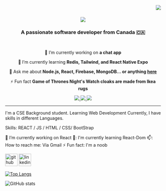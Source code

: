<img align="right" src="https://visitor-badge.laobi.icu/badge?page_id=momin4948.momin4948" />
<h1 align="center">
    <img src="https://readme-typing-svg.herokuapp.com/?font=Righteous&size=35&center=true&vCenter=true&width=500&height=70&duration=4000&lines=Hi+There!+👋;+I'm+Mominul+Asif!;" />
</h1>
<h3 align="center">A passionate software developer from Canada 🇨🇦</h3>
<br/>

<div align="center">
 
 🔭 I’m currently working on **a chat app**
 
 🌱 I’m currently learning **Redis, Tailwind, and React Native Expo**

 💬 Ask me about **Node.js, React, Firebase, MongoDB... or anything [here](https://github.com/salesp07/salesp07/issues)**

 ⚡ Fun fact **Game of Thrones Night's Watch cloaks are made from Ikea rugs**
 
 </div>
 
<div align="center"> 
  <a href="mailto:pedro.sales.muniz@gmail.com">
    <img src="https://img.shields.io/badge/Gmail-333333?style=for-the-badge&logo=gmail&logoColor=red" />
  </a>
  <a href="https://linkedin.com/in/pedro-sales-muniz" target="_blank">
    <img src="https://img.shields.io/badge/LinkedIn-0077B5?style=for-the-badge&logo=linkedin&logoColor=white" target="_blank" />
  </a>
  <a href="https://salesp07.github.io" target="_blank">
     <img src="https://img.shields.io/badge/Portfolio-FF5722?style=for-the-badge&logo=todoist&logoColor=white" target="_blank" /> <!-- sqlite, safari, google-chrome are other good icon options -->
  </a>
</div>

 <hr/>

I'm a CSE Background student. Learning Web Development Currently, I have skills in different Languages.

Skills: REACT / JS / HTML / CSS/ BootStrap

🔭 I’m currently working on React 
🌱: I'm currently learning React-Dom 
📫: How to reach me: Via Gmail 
⚡ Fun fact: I'm a noob


[<img src='https://cdn.jsdelivr.net/npm/simple-icons@3.0.1/icons/github.svg' alt='github' height='40'>](https://github.com/momin4948)  [<img src='https://cdn.jsdelivr.net/npm/simple-icons@3.0.1/icons/linkedin.svg' alt='linkedin' height='40'>](https://www.linkedin.com/in/mominul-asif/)  

[![Top Langs](https://github-readme-stats.vercel.app/api/top-langs/?username=momin4948)](https://github.com/anuraghazra/github-readme-stats)

![GitHub stats](https://github-readme-stats.vercel.app/api?username=momin4948&show_icons=true)  

